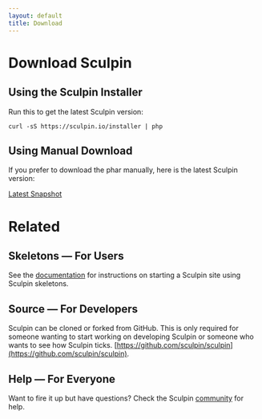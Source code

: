```yaml
---
layout: default
title: Download
---
```


# Download Sculpin

## Using the Sculpin Installer

Run this to get the latest Sculpin version:

    curl -sS https://sculpin.io/installer | php


## Using Manual Download

If you prefer to download the phar manually, here is the latest Sculpin version:

[Latest Snapshot](https://download.sculpin.io/sculpin.phar)

# Related

## Skeletons &mdash; For Users

See the [documentation]({{site.url}}/documentation) for instructions on
starting a Sculpin site using Sculpin skeletons.


## Source &mdash; For Developers

Sculpin can be cloned or forked from GitHub. This is only required for
someone wanting to start working on developing Sculpin or someone who
wants to see how Sculpin ticks.
[https://github.com/sculpin/sculpin](https://github.com/sculpin/sculpin).


## Help &mdash; For Everyone

Want to fire it up but have questions? Check the Sculpin [community]({{site.url}}/community) for help.
